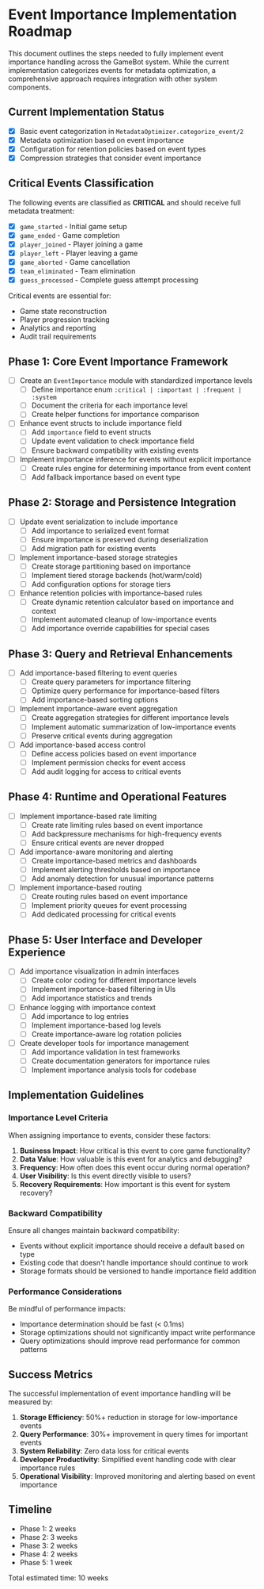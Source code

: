 # Event Importance Implementation Roadmap

This document outlines the steps needed to fully implement event importance handling across the GameBot system. While the current implementation categorizes events for metadata optimization, a comprehensive approach requires integration with other system components.

## Current Implementation Status

- [x] Basic event categorization in `MetadataOptimizer.categorize_event/2`
- [x] Metadata optimization based on event importance
- [x] Configuration for retention policies based on event types
- [x] Compression strategies that consider event importance

## Critical Events Classification

The following events are classified as **CRITICAL** and should receive full metadata treatment:

- [x] `game_started` - Initial game setup
- [x] `game_ended` - Game completion
- [x] `player_joined` - Player joining a game
- [x] `player_left` - Player leaving a game
- [x] `game_aborted` - Game cancellation
- [x] `team_eliminated` - Team elimination
- [x] `guess_processed` - Complete guess attempt processing

Critical events are essential for:
- Game state reconstruction
- Player progression tracking
- Analytics and reporting
- Audit trail requirements

## Phase 1: Core Event Importance Framework

- [ ] Create an `EventImportance` module with standardized importance levels
  - [ ] Define importance enum `:critical | :important | :frequent | :system`
  - [ ] Document the criteria for each importance level
  - [ ] Create helper functions for importance comparison

- [ ] Enhance event structs to include importance field
  - [ ] Add `importance` field to event structs
  - [ ] Update event validation to check importance field
  - [ ] Ensure backward compatibility with existing events

- [ ] Implement importance inference for events without explicit importance
  - [ ] Create rules engine for determining importance from event content
  - [ ] Add fallback importance based on event type

## Phase 2: Storage and Persistence Integration

- [ ] Update event serialization to include importance
  - [ ] Add importance to serialized event format
  - [ ] Ensure importance is preserved during deserialization
  - [ ] Add migration path for existing events

- [ ] Implement importance-based storage strategies
  - [ ] Create storage partitioning based on importance
  - [ ] Implement tiered storage backends (hot/warm/cold)
  - [ ] Add configuration options for storage tiers

- [ ] Enhance retention policies with importance-based rules
  - [ ] Create dynamic retention calculator based on importance and context
  - [ ] Implement automated cleanup of low-importance events
  - [ ] Add importance override capabilities for special cases

## Phase 3: Query and Retrieval Enhancements

- [ ] Add importance-based filtering to event queries
  - [ ] Create query parameters for importance filtering
  - [ ] Optimize query performance for importance-based filters
  - [ ] Add importance-based sorting options

- [ ] Implement importance-aware event aggregation
  - [ ] Create aggregation strategies for different importance levels
  - [ ] Implement automatic summarization of low-importance events
  - [ ] Preserve critical events during aggregation

- [ ] Add importance-based access control
  - [ ] Define access policies based on event importance
  - [ ] Implement permission checks for event access
  - [ ] Add audit logging for access to critical events

## Phase 4: Runtime and Operational Features

- [ ] Implement importance-based rate limiting
  - [ ] Create rate limiting rules based on event importance
  - [ ] Add backpressure mechanisms for high-frequency events
  - [ ] Ensure critical events are never dropped

- [ ] Add importance-aware monitoring and alerting
  - [ ] Create importance-based metrics and dashboards
  - [ ] Implement alerting thresholds based on importance
  - [ ] Add anomaly detection for unusual importance patterns

- [ ] Implement importance-based routing
  - [ ] Create routing rules based on event importance
  - [ ] Implement priority queues for event processing
  - [ ] Add dedicated processing for critical events

## Phase 5: User Interface and Developer Experience

- [ ] Add importance visualization in admin interfaces
  - [ ] Create color coding for different importance levels
  - [ ] Implement importance-based filtering in UIs
  - [ ] Add importance statistics and trends

- [ ] Enhance logging with importance context
  - [ ] Add importance to log entries
  - [ ] Implement importance-based log levels
  - [ ] Create importance-aware log rotation policies

- [ ] Create developer tools for importance management
  - [ ] Add importance validation in test frameworks
  - [ ] Create documentation generators for importance rules
  - [ ] Implement importance analysis tools for codebase

## Implementation Guidelines

### Importance Level Criteria

When assigning importance to events, consider these factors:

1. **Business Impact**: How critical is this event to core game functionality?
2. **Data Value**: How valuable is this event for analytics and debugging?
3. **Frequency**: How often does this event occur during normal operation?
4. **User Visibility**: Is this event directly visible to users?
5. **Recovery Requirements**: How important is this event for system recovery?

### Backward Compatibility

Ensure all changes maintain backward compatibility:

- Events without explicit importance should receive a default based on type
- Existing code that doesn't handle importance should continue to work
- Storage formats should be versioned to handle importance field addition

### Performance Considerations

Be mindful of performance impacts:

- Importance determination should be fast (< 0.1ms)
- Storage optimizations should not significantly impact write performance
- Query optimizations should improve read performance for common patterns

## Success Metrics

The successful implementation of event importance handling will be measured by:

1. **Storage Efficiency**: 50%+ reduction in storage for low-importance events
2. **Query Performance**: 30%+ improvement in query times for important events
3. **System Reliability**: Zero data loss for critical events
4. **Developer Productivity**: Simplified event handling code with clear importance rules
5. **Operational Visibility**: Improved monitoring and alerting based on event importance

## Timeline

- Phase 1: 2 weeks
- Phase 2: 3 weeks
- Phase 3: 2 weeks
- Phase 4: 2 weeks
- Phase 5: 1 week

Total estimated time: 10 weeks 